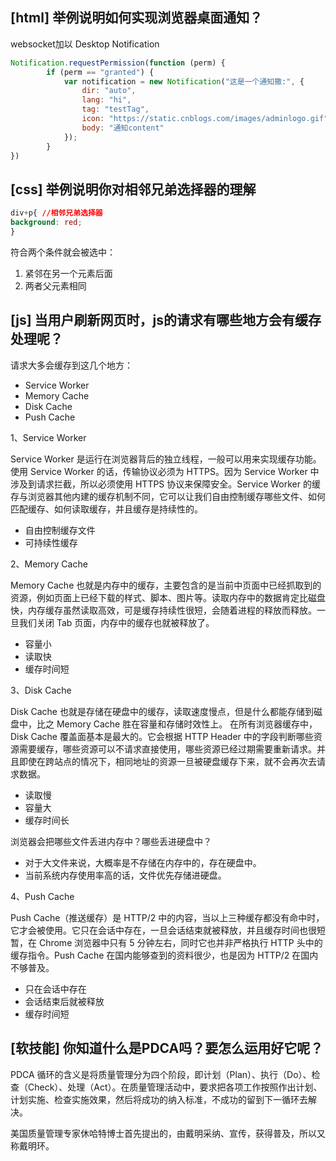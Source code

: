 ## [html] 举例说明如何实现浏览器桌面通知？

websocket加以 Desktop Notification
```javascript
Notification.requestPermission(function (perm) {  
        if (perm == "granted") {  
            var notification = new Notification("这是一个通知撒:", {  
                dir: "auto",  
                lang: "hi",  
                tag: "testTag",  
                icon: "https://static.cnblogs.com/images/adminlogo.gif",  
                body: "通知content"  
            });  
        }  
})
```
## [css] 举例说明你对相邻兄弟选择器的理解

```css
div+p{ //相邻兄弟选择器
background: red;
}
```
符合两个条件就会被选中：
1. 紧邻在另一个元素后面
2. 两者父元素相同

## [js] 当用户刷新网页时，js的请求有哪些地方会有缓存处理呢？

请求大多会缓存到这几个地方：

* Service Worker
* Memory Cache
* Disk Cache
* Push Cache

1、Service Worker

Service Worker 是运行在浏览器背后的独立线程，一般可以用来实现缓存功能。使用 Service Worker 的话，传输协议必须为 HTTPS。因为 Service Worker 中涉及到请求拦截，所以必须使用 HTTPS 协议来保障安全。Service Worker 的缓存与浏览器其他内建的缓存机制不同，它可以让我们自由控制缓存哪些文件、如何匹配缓存、如何读取缓存，并且缓存是持续性的。

* 自由控制缓存文件
* 可持续性缓存

2、Memory Cache

Memory Cache 也就是内存中的缓存，主要包含的是当前中页面中已经抓取到的资源，例如页面上已经下载的样式、脚本、图片等。读取内存中的数据肯定比磁盘快，内存缓存虽然读取高效，可是缓存持续性很短，会随着进程的释放而释放。一旦我们关闭 Tab 页面，内存中的缓存也就被释放了。

* 容量小
* 读取快
* 缓存时间短

3、Disk Cache

Disk Cache 也就是存储在硬盘中的缓存，读取速度慢点，但是什么都能存储到磁盘中，比之 Memory Cache 胜在容量和存储时效性上。
在所有浏览器缓存中，Disk Cache 覆盖面基本是最大的。它会根据 HTTP Header 中的字段判断哪些资源需要缓存，哪些资源可以不请求直接使用，哪些资源已经过期需要重新请求。并且即使在跨站点的情况下，相同地址的资源一旦被硬盘缓存下来，就不会再次去请求数据。

* 读取慢
* 容量大
* 缓存时间长

浏览器会把哪些文件丢进内存中？哪些丢进硬盘中？

* 对于大文件来说，大概率是不存储在内存中的，存在硬盘中。
* 当前系统内存使用率高的话，文件优先存储进硬盘。

4、Push Cache

Push Cache（推送缓存）是 HTTP/2 中的内容，当以上三种缓存都没有命中时，它才会被使用。它只在会话中存在，一旦会话结束就被释放，并且缓存时间也很短暂，在 Chrome 浏览器中只有 5 分钟左右，同时它也并非严格执行 HTTP 头中的缓存指令。Push Cache 在国内能够查到的资料很少，也是因为 HTTP/2 在国内不够普及。

* 只在会话中存在
* 会话结束后就被释放
* 缓存时间短


## [软技能] 你知道什么是PDCA吗？要怎么运用好它呢？
PDCA 循环的含义是将质量管理分为四个阶段，即计划（Plan）、执行（Do）、检查（Check）、处理（Act）。在质量管理活动中，要求把各项工作按照作出计划、计划实施、检查实施效果，然后将成功的纳入标准，不成功的留到下一循环去解决。

美国质量管理专家休哈特博士首先提出的，由戴明采纳、宣传，获得普及，所以又称戴明环。
